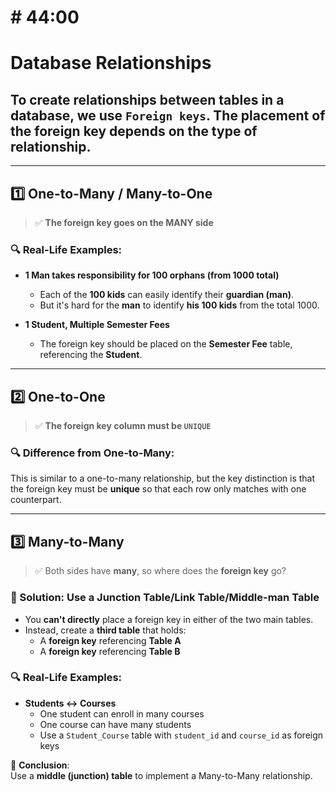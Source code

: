 # # 44:00


# Database Relationships


## To create relationships between tables in a database, we use **`Foreign keys`**. The placement of the foreign key depends on the type of relationship.

---

## 1️⃣ One-to-Many / Many-to-One
> ✅ **The foreign key goes on the MANY side**

### 🔍 Real-Life Examples:

- **1 Man takes responsibility for 100 orphans (from 1000 total)**
  - Each of the **100 kids** can easily identify their **guardian (man)**.
  - But it's hard for the **man** to identify **his 100 kids** from the total 1000.

- **1 Student, Multiple Semester Fees**
  - The foreign key should be placed on the **Semester Fee** table, referencing the **Student**.


---

## 2️⃣ One-to-One
> ✅ **The foreign key column must be `UNIQUE`**

### 🔍 Difference from One-to-Many:
This is similar to a one-to-many relationship, but the key distinction is that the foreign key must be **unique** so that each row only matches with one counterpart.


---


## 3️⃣ Many-to-Many
> ✅ Both sides have **many**, so where does the **foreign key** go?

### 🧩 Solution: Use a **Junction Table**/**Link Table**/**Middle-man Table**

- You **can't directly** place a foreign key in either of the two main tables.
- Instead, create a **third table** that holds:
  - A **foreign key** referencing **Table A**
  - A **foreign key** referencing **Table B**



### 🔍 Real-Life Examples:
- **Students ↔ Courses**
  - One student can enroll in many courses
  - One course can have many students
  - Use a `Student_Course` table with `student_id` and `course_id` as foreign keys

📌 **Conclusion**:  
Use a **middle (junction) table** to implement a Many-to-Many relationship.

